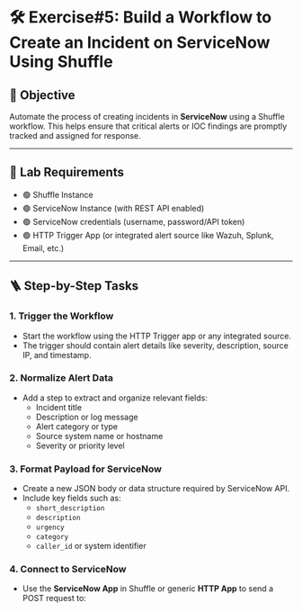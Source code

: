 # 🛠️ Exercise#5: Build a Workflow to Create an Incident on ServiceNow Using Shuffle

## 🎯 Objective
Automate the process of creating incidents in **ServiceNow** using a Shuffle workflow. This helps ensure that critical alerts or IOC findings are promptly tracked and assigned for response.

---

## 🔧 Lab Requirements

- 🟢 Shuffle Instance
- 🟢 ServiceNow Instance (with REST API enabled)
- 🟢 ServiceNow credentials (username, password/API token)
- 🟢 HTTP Trigger App (or integrated alert source like Wazuh, Splunk, Email, etc.)

---

## 🪜 Step-by-Step Tasks

### 1. Trigger the Workflow
- Start the workflow using the HTTP Trigger app or any integrated source.
- The trigger should contain alert details like severity, description, source IP, and timestamp.

### 2. Normalize Alert Data
- Add a step to extract and organize relevant fields:
  - Incident title
  - Description or log message
  - Alert category or type
  - Source system name or hostname
  - Severity or priority level

### 3. Format Payload for ServiceNow
- Create a new JSON body or data structure required by ServiceNow API.
- Include key fields such as:
  - `short_description`
  - `description`
  - `urgency`
  - `category`
  - `caller_id` or system identifier

### 4. Connect to ServiceNow
- Use the **ServiceNow App** in Shuffle or generic **HTTP App** to send a POST request to:
